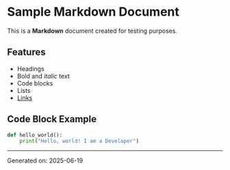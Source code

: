 
# Sample Markdown Document

This is a **Markdown** document created for testing purposes.

## Features

- Headings
- Bold and *italic* text
- Code blocks
- Lists
- [Links](https://example.com)

## Code Block Example

```python
def hello_world():
    print("Hello, world! I am a Developer")
```

---

Generated on: 2025-06-19
